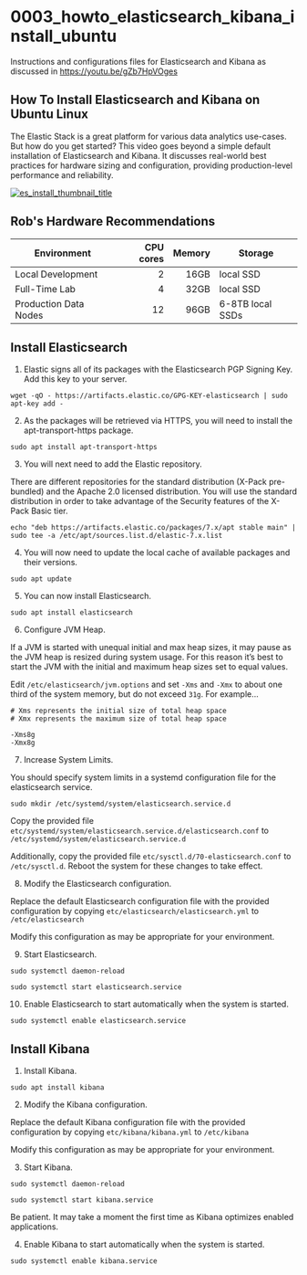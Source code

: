 # 0003_howto_elasticsearch_kibana_install_ubuntu
Instructions and configurations files for Elasticsearch and Kibana as discussed in https://youtu.be/gZb7HpVOges

## How To Install Elasticsearch and Kibana on Ubuntu Linux

The Elastic Stack is a great platform for various data analytics use-cases. But how do you get started? This video goes beyond a simple default installation of Elasticsearch and Kibana. It discusses real-world best practices for hardware sizing and configuration, providing production-level performance and reliability.

[![es_install_thumbnail_title](https://user-images.githubusercontent.com/10326954/75766188-0668a480-5d41-11ea-96d6-1c0e2aeba02b.png)](https://youtu.be/gZb7HpVOges)

## Rob's Hardware Recommendations

Environment | CPU cores | Memory | Storage
--- | ---:| ---:| ---
Local Development | 2 | 16GB | local SSD
Full-Time Lab | 4 | 32GB | local SSD
Production Data Nodes | 12 | 96GB | 6-8TB local SSDs

## 



## Install Elasticsearch

1. Elastic signs all of its packages with the Elasticsearch PGP Signing Key. Add this key to your server.

```
wget -qO - https://artifacts.elastic.co/GPG-KEY-elasticsearch | sudo apt-key add -
```

2. As the packages will be retrieved via HTTPS, you will need to install the apt-transport-https package.

```
sudo apt install apt-transport-https
```

3. You will next need to add the Elastic repository.

There are different repositories for the standard distribution (X-Pack pre-bundled) and the Apache 2.0 licensed distribution. You will use the standard distribution in order to take advantage of the Security features of the X-Pack Basic tier.

```
echo "deb https://artifacts.elastic.co/packages/7.x/apt stable main" | sudo tee -a /etc/apt/sources.list.d/elastic-7.x.list
```

4. You will now need to update the local cache of available packages and their versions.

```
sudo apt update
```

5. You can now install Elasticsearch.

```
sudo apt install elasticsearch
```

6. Configure JVM Heap.

If a JVM is started with unequal initial and max heap sizes, it may pause as the JVM heap is resized during system usage. For this reason it’s best to start the JVM with the initial and maximum heap sizes set to equal values.

Edit `/etc/elasticsearch/jvm.options` and set `-Xms` and `-Xmx` to about one third of the system memory, but do not exceed `31g`. For example...

```
# Xms represents the initial size of total heap space
# Xmx represents the maximum size of total heap space

-Xms8g
-Xmx8g
```

7. Increase System Limits.

You should specify system limits in a systemd configuration file for the elasticsearch service.

```
sudo mkdir /etc/systemd/system/elasticsearch.service.d
```

Copy the provided file `etc/systemd/system/elasticsearch.service.d/elasticsearch.conf` to `/etc/systemd/system/elasticsearch.service.d`

Additionally, copy the provided file `etc/sysctl.d/70-elasticsearch.conf` to `/etc/sysctl.d`. Reboot the system for these changes to take effect.

8. Modify the Elasticsearch configuration.

Replace the default Elasticsearch configuration file with the provided configuration by copying `etc/elasticsearch/elasticsearch.yml` to `/etc/elasticsearch`

Modify this configuration as may be appropriate for your environment.

9. Start Elasticsearch.

```
sudo systemctl daemon-reload
```

```
sudo systemctl start elasticsearch.service
```

10. Enable Elasticsearch to start automatically when the system is started.

```
sudo systemctl enable elasticsearch.service
```

## Install Kibana

1. Install Kibana.

```
sudo apt install kibana
```

2. Modify the Kibana configuration.

Replace the default Kibana configuration file with the provided configuration by copying `etc/kibana/kibana.yml` to `/etc/kibana`

Modify this configuration as may be appropriate for your environment.

3. Start Kibana.

```
sudo systemctl daemon-reload
```

```
sudo systemctl start kibana.service
```

Be patient. It may take a moment the first time as Kibana optimizes enabled applications.

4. Enable Kibana to start automatically when the system is started.

```
sudo systemctl enable kibana.service
```
